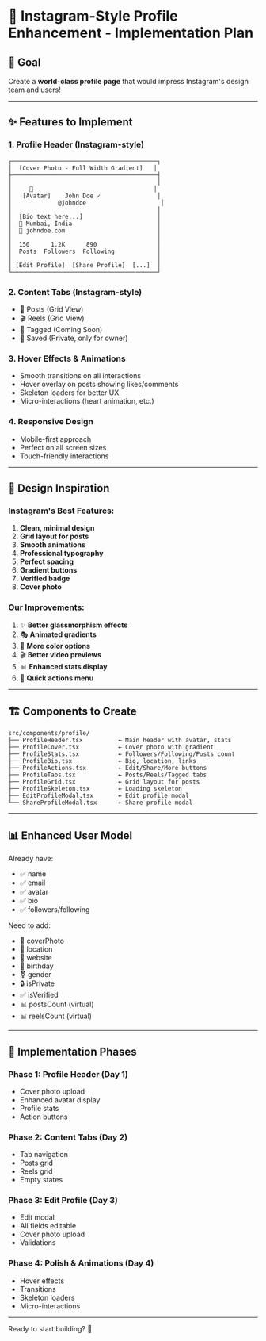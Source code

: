 # 🎨 Instagram-Style Profile Enhancement - Implementation Plan

## 🎯 Goal
Create a **world-class profile page** that would impress Instagram's design team and users!

---

## ✨ Features to Implement

### 1. **Profile Header** (Instagram-style)
```
┌─────────────────────────────────────────┐
│  [Cover Photo - Full Width Gradient]   │
├─────────────────────────────────────────┤
│                                         │
│     👤                                  │
│   [Avatar]    John Doe ✓                │
│             @johndoe                     │
│                                         │
│  [Bio text here...]                     │
│  📍 Mumbai, India                        │
│  🔗 johndoe.com                          │
│                                         │
│  150      1.2K      890                 │
│  Posts  Followers  Following            │
│                                         │
│ [Edit Profile]  [Share Profile]  [...]  │
└─────────────────────────────────────────┘
```

### 2. **Content Tabs** (Instagram-style)
- 📱 Posts (Grid View)
- 🎬 Reels (Grid View)
- 📸 Tagged (Coming Soon)
- 🔖 Saved (Private, only for owner)

### 3. **Hover Effects & Animations**
- Smooth transitions on all interactions
- Hover overlay on posts showing likes/comments
- Skeleton loaders for better UX
- Micro-interactions (heart animation, etc.)

### 4. **Responsive Design**
- Mobile-first approach
- Perfect on all screen sizes
- Touch-friendly interactions

---

## 🎨 Design Inspiration

### Instagram's Best Features:
1. **Clean, minimal design**
2. **Grid layout for posts**
3. **Smooth animations**
4. **Professional typography**
5. **Perfect spacing**
6. **Gradient buttons**
7. **Verified badge**
8. **Cover photo**

### Our Improvements:
1. ✨ **Better glassmorphism effects**
2. 🎭 **Animated gradients**
3. 🌈 **More color options**
4. 🎬 **Better video previews**
5. 📊 **Enhanced stats display**
6. 🎯 **Quick actions menu**

---

## 🏗️ Components to Create

```
src/components/profile/
├── ProfileHeader.tsx          ← Main header with avatar, stats
├── ProfileCover.tsx           ← Cover photo with gradient
├── ProfileStats.tsx           ← Followers/Following/Posts count
├── ProfileBio.tsx             ← Bio, location, links
├── ProfileActions.tsx         ← Edit/Share/More buttons
├── ProfileTabs.tsx            ← Posts/Reels/Tagged tabs
├── ProfileGrid.tsx            ← Grid layout for posts
├── ProfileSkeleton.tsx        ← Loading skeleton
├── EditProfileModal.tsx       ← Edit profile modal
└── ShareProfileModal.tsx      ← Share profile modal
```

---

## 📊 Enhanced User Model

Already have:
- ✅ name
- ✅ email
- ✅ avatar
- ✅ bio
- ✅ followers/following

Need to add:
- 📸 coverPhoto
- 📍 location
- 🔗 website
- 🎂 birthday
- ⚧️ gender
- 🔒 isPrivate
- ✅ isVerified
- 📊 postsCount (virtual)
- 📊 reelsCount (virtual)

---

## 🎯 Implementation Phases

### Phase 1: Profile Header (Day 1)
- Cover photo upload
- Enhanced avatar display
- Profile stats
- Action buttons

### Phase 2: Content Tabs (Day 2)
- Tab navigation
- Posts grid
- Reels grid
- Empty states

### Phase 3: Edit Profile (Day 3)
- Edit modal
- All fields editable
- Cover photo upload
- Validations

### Phase 4: Polish & Animations (Day 4)
- Hover effects
- Transitions
- Skeleton loaders
- Micro-interactions

---

Ready to start building? 🚀
